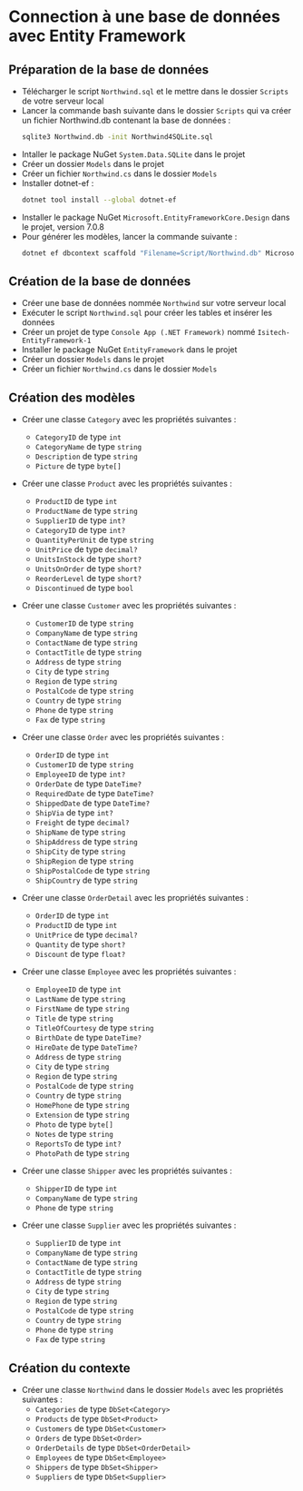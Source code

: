 # Connection à une base de données avec Entity Framework

## Préparation de la base de données
- Télécharger le script `Northwind.sql` et le mettre dans le dossier `Scripts` de votre serveur local
- Lancer la commande bash suivante dans le dossier `Scripts` qui va créer un fichier Northwind.db contenant la base de données :
    ```sh
    sqlite3 Northwind.db -init Northwind4SQLite.sql
    ```
- Intaller le package NuGet `System.Data.SQLite` dans le projet
- Créer un dossier `Models` dans le projet
- Créer un fichier `Northwind.cs` dans le dossier `Models`
- Installer dotnet-ef :
    ```sh
    dotnet tool install --global dotnet-ef
    ```
- Installer le package NuGet `Microsoft.EntityFrameworkCore.Design` dans le projet, version 7.0.8
- Pour générer les modèles, lancer la commande suivante :
    ```sh
    dotnet ef dbcontext scaffold "Filename=Script/Northwind.db" Microsoft.EntityFrameworkCore.Sqlite --table Categories --table Products --table Customers --table Orders --table OrderDetails --table Employees --table Shippers --table Suppliers --output-dir AutoGeneratedModels --namespace EFCore.Autogenerated --data-annotations --context Northwind
    ```

## Création de la base de données
- Créer une base de données nommée `Northwind` sur votre serveur local
- Exécuter le script `Northwind.sql` pour créer les tables et insérer les données
- Créer un projet de type `Console App (.NET Framework)` nommé `Isitech-EntityFramework-1`
- Installer le package NuGet `EntityFramework` dans le projet
- Créer un dossier `Models` dans le projet
- Créer un fichier `Northwind.cs` dans le dossier `Models`

## Création des modèles
- Créer une classe `Category` avec les propriétés suivantes :
    - `CategoryID` de type `int`
    - `CategoryName` de type `string`
    - `Description` de type `string`
    - `Picture` de type `byte[]`

- Créer une classe `Product` avec les propriétés suivantes :
    - `ProductID` de type `int`
    - `ProductName` de type `string`
    - `SupplierID` de type `int?`
    - `CategoryID` de type `int?`
    - `QuantityPerUnit` de type `string`
    - `UnitPrice` de type `decimal?`
    - `UnitsInStock` de type `short?`
    - `UnitsOnOrder` de type `short?`
    - `ReorderLevel` de type `short?`
    - `Discontinued` de type `bool`

- Créer une classe `Customer` avec les propriétés suivantes :
    - `CustomerID` de type `string`
    - `CompanyName` de type `string`
    - `ContactName` de type `string`
    - `ContactTitle` de type `string`
    - `Address` de type `string`
    - `City` de type `string`
    - `Region` de type `string`
    - `PostalCode` de type `string`
    - `Country` de type `string`
    - `Phone` de type `string`
    - `Fax` de type `string`

- Créer une classe `Order` avec les propriétés suivantes :
    - `OrderID` de type `int`
    - `CustomerID` de type `string`
    - `EmployeeID` de type `int?`
    - `OrderDate` de type `DateTime?`
    - `RequiredDate` de type `DateTime?`
    - `ShippedDate` de type `DateTime?`
    - `ShipVia` de type `int?`
    - `Freight` de type `decimal?`
    - `ShipName` de type `string`
    - `ShipAddress` de type `string`
    - `ShipCity` de type `string`
    - `ShipRegion` de type `string`
    - `ShipPostalCode` de type `string`
    - `ShipCountry` de type `string`

- Créer une classe `OrderDetail` avec les propriétés suivantes :
    - `OrderID` de type `int`
    - `ProductID` de type `int`
    - `UnitPrice` de type `decimal?`
    - `Quantity` de type `short?`
    - `Discount` de type `float?`

- Créer une classe `Employee` avec les propriétés suivantes :
    - `EmployeeID` de type `int`
    - `LastName` de type `string`
    - `FirstName` de type `string`
    - `Title` de type `string`
    - `TitleOfCourtesy` de type `string`
    - `BirthDate` de type `DateTime?`
    - `HireDate` de type `DateTime?`
    - `Address` de type `string`
    - `City` de type `string`
    - `Region` de type `string`
    - `PostalCode` de type `string`
    - `Country` de type `string`
    - `HomePhone` de type `string`
    - `Extension` de type `string`
    - `Photo` de type `byte[]`
    - `Notes` de type `string`
    - `ReportsTo` de type `int?`
    - `PhotoPath` de type `string`

- Créer une classe `Shipper` avec les propriétés suivantes :
    - `ShipperID` de type `int`
    - `CompanyName` de type `string`
    - `Phone` de type `string`

- Créer une classe `Supplier` avec les propriétés suivantes :
    - `SupplierID` de type `int`
    - `CompanyName` de type `string`
    - `ContactName` de type `string`
    - `ContactTitle` de type `string`
    - `Address` de type `string`
    - `City` de type `string`
    - `Region` de type `string`
    - `PostalCode` de type `string`
    - `Country` de type `string`
    - `Phone` de type `string`
    - `Fax` de type `string`

## Création du contexte
- Créer une classe `Northwind` dans le dossier `Models` avec les propriétés suivantes :
    - `Categories` de type `DbSet<Category>`
    - `Products` de type `DbSet<Product>`
    - `Customers` de type `DbSet<Customer>`
    - `Orders` de type `DbSet<Order>`
    - `OrderDetails` de type `DbSet<OrderDetail>`
    - `Employees` de type `DbSet<Employee>`
    - `Shippers` de type `DbSet<Shipper>`
    - `Suppliers` de type `DbSet<Supplier>`
